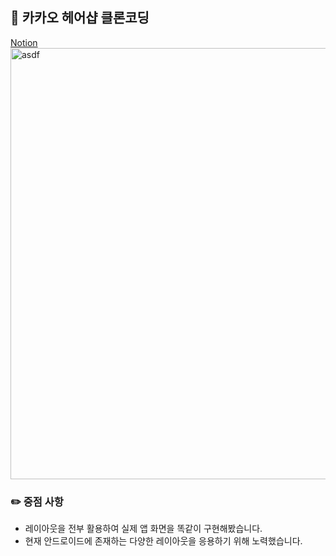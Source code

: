 ## 👋 카카오 헤어샵 클론코딩   
[Notion](https://www.notion.so/f4174e6e3258493285e088bc4266a4c7)   
<img width="690" alt="asdf" src="https://user-images.githubusercontent.com/89892954/133386003-90ab77e6-623f-4d03-974f-8f762e26b104.png">   

### ✏️ 중점 사항   
+ 레이아웃을 전부 활용하여 실제 앱 화면을 똑같이 구현해봤습니다.   
+ 현재 안드로이드에 존재하는 다양한 레이아웃을 응용하기 위해 노력했습니다.
